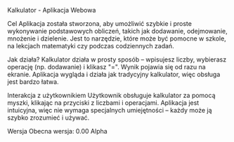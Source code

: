 Kalkulator - Aplikacja Webowa

Cel
Aplikacja została stworzona, aby umożliwić szybkie i proste wykonywanie podstawowych obliczeń, takich jak dodawanie, odejmowanie, mnożenie i dzielenie. Jest to narzędzie, które może być pomocne w szkole, na lekcjach matematyki czy podczas codziennych zadań.

Jak działa?
Kalkulator działa w prosty sposób – wpisujesz liczby, wybierasz operację (np. dodawanie) i klikasz "=". Wynik pojawia się od razu na ekranie. Aplikacja wygląda i działa jak tradycyjny kalkulator, więc obsługa jest bardzo łatwa.

Interakcja z użytkownikiem
Użytkownik obsługuje kalkulator za pomocą myszki, klikając na przyciski z liczbami i operacjami. Aplikacja jest intuicyjna, więc nie wymaga specjalnych umiejętności – każdy może ją szybko zrozumieć i używać.

Wersja
Obecna wersja: 0.00 Alpha
